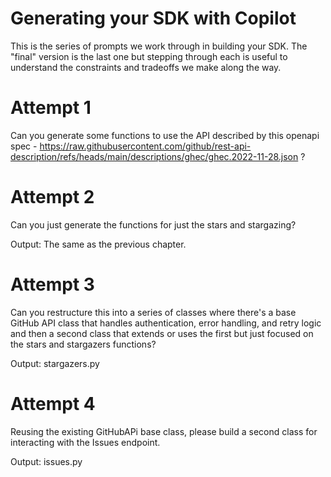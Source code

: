 # Generating your SDK with Copilot

This is the series of prompts we work through in building your SDK. The "final" version is the last one but stepping through each is useful to understand the constraints and tradeoffs we make along the way.

# Attempt 1

Can you generate some functions to use the API described by this openapi spec - https://raw.githubusercontent.com/github/rest-api-description/refs/heads/main/descriptions/ghec/ghec.2022-11-28.json ?

# Attempt 2

Can you just generate the functions for just the stars and stargazing?

Output: The same as the previous chapter.

# Attempt 3

Can you restructure this into a series of classes where there's a base GitHub API class that handles authentication, error handling, and retry logic and then a second class that extends or uses the first but just focused on the stars and stargazers functions?

Output: stargazers.py

# Attempt 4

Reusing the existing GitHubAPi base class, please build a second class for interacting with the Issues endpoint.

Output: issues.py